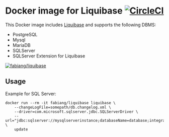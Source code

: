 # Docker image for Liquibase [![CircleCI](https://circleci.com/gh/fabiang/docker-liquibase.svg?style=svg)](https://circleci.com/gh/fabiang/docker-liquibase)

This Docker image includes [Liquibase](https://www.liquibase.org) and supports the following DBMS:

- PostgreSQL
- Mysql
- MariaDB
- SQLServer
- SQLServer Extension for Liquibase

[![fabiang/liquibase](http://dockeri.co/image/fabiang/liquibase)](https://registry.hub.docker.com/r/fabiang/liquibase)

## Usage

Example for SQL Server:

```
docker run --rm -it fabiang/liquibase liquibase \
    --changeLogFile=somepath/db.changelog.xml \
    --driver=com.microsoft.sqlserver.jdbc.SQLServerDriver \
    --url="jdbc:sqlserver://mysqlserverinstance;databaseName=database;integratedSecurity=false;" \
    update
```
